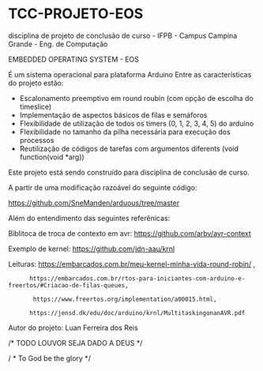 # TCC-PROJETO-EOS
disciplina de projeto de conclusão de curso - IFPB - Campus Campina Grande - Eng. de Computação

EMBEDDED OPERATING SYSTEM - EOS

É um sistema operacional para plataforma Arduino
Entre as características do projeto estão:
  * Escalonamento preemptivo em round roubin (com opção de escolha do timeslice)
  * Implementação de aspectos básicos de filas e semáforos
  * Flexibilidade de utilização de todos os timers (0, 1, 2, 3, 4, 5) do arduino
  * Flexibilidade no tamanho da pilha necessária para execução dos processos
  * Reutilização de códigos de tarefas com argumentos diferents (void function(void *arg))




Este projeto está sendo construído para disciplina de conclusão de curso.

A partir de uma modificação razoável do seguinte código: 
  
  https://github.com/SneManden/arduous/tree/master
 

Além do entendimento das seguintes referênicas:
 
 Biblitoca de troca de contexto em avr: https://github.com/arbv/avr-context 
 
 Exemplo de kernel:  https://github.com/jdn-aau/krnl
 
 Leituras: https://embarcados.com.br/meu-kernel-minha-vida-round-robin/ , 
          
          https://embarcados.com.br/rtos-para-iniciantes-com-arduino-e-freertos/#Criacao-de-filas-queues, 
           
           https://www.freertos.org/implementation/a00015.html, 
          
          https://jensd.dk/edu/doc/arduino/krnl/MultitaskingonanAVR.pdf
           
           
 Autor do projeto: Luan Ferreira dos Reis 
 
 
 /* TODO LOUVOR SEJA DADO A DEUS */
 
 / * To God be the glory */
 
 
 
 
 
 
 

